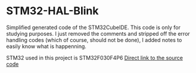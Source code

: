 # STM32-HAL-Blink
Simplified generated code of the STM32CubeIDE. This code is only for studying purposes. I just removed the comments and stripped off the error
handling codes (which of course, should not be done), I added notes to easily know what is happenning.

STM32 used in this project is STM32F030F4P6 
[Direct link to the source code](https://github.com/hagdn/STM32-HAL-Blink/blob/hagdn/HAL-Blink/Core/Src/main.c)
